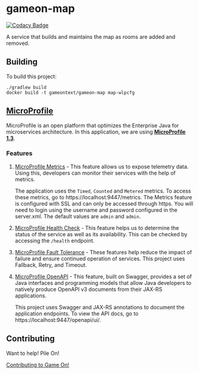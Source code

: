 # gameon-map

[![Codacy Badge](https://api.codacy.com/project/badge/grade/f803378b8e5c4bb29dd18789aab78c18)](https://www.codacy.com/app/gameontext/gameon-map)

A service that builds and maintains the map as rooms are added and removed.

## Building

To build this project:

    ./gradlew build
    docker build -t gameontext/gameon-map map-wlpcfg

## [MicroProfile](https://microprofile.io/)
MicroProfile is an open platform that optimizes the Enterprise Java for microservices architecture. In this application, we are using [**MicroProfile 1.3**](https://github.com/eclipse/microprofile-bom).

### Features
1. [MicroProfile Metrics](https://github.com/eclipse/microprofile-metrics) - This feature allows us to expose telemetry data. Using this, developers can monitor their services with the help of metrics.

    The application uses the `Timed`, `Counted` and `Metered` metrics. To access these metrics, go to https://localhost:9447/metrics.
    The Metrics feature is configured with SSL and can only be accessed through https. You will need to login using the username and password configured in the server.xml. The default values are `admin` and `admin`.

2. [MicroProfile Health Check](https://github.com/eclipse/microprofile-health) - This feature helps us to determine the status of the service as well as its availability. This can be checked by accessing the `/health` endpoint.

3. [MicroProfile Fault Tolerance](https://github.com/eclipse/microprofile-fault-tolerance) - These features help reduce the impact of failure and ensure continued operation of services. This project uses Fallback, Retry, and Timeout.

4. [MicroProfile OpenAPI](https://github.com/eclipse/microprofile-open-api) - This feature, built on Swagger, provides a set of Java interfaces and programming models that allow Java developers to natively produce OpenAPI v3 documents from their JAX-RS applications. 

    This project uses Swagger and JAX-RS annotations to document the application endpoints. To view the API docs, go to https://localhost:9447/openapi/ui/.

## Contributing

Want to help! Pile On!

[Contributing to Game On!](CONTRIBUTING.md)
